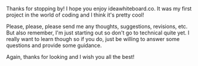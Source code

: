 Thanks for stopping by! I hope you enjoy ideawhiteboard.co. It was my first project in the world of coding and I think it's pretty cool!

Please, please, please send me any thoughts, suggestions, revisions, etc. But also remember, I'm just starting out so don't go to technical quite yet. I really want to learn though so if you do, just be willing to answer some questions and provide some guidance.

Again, thanks for looking and I wish you all the best!
